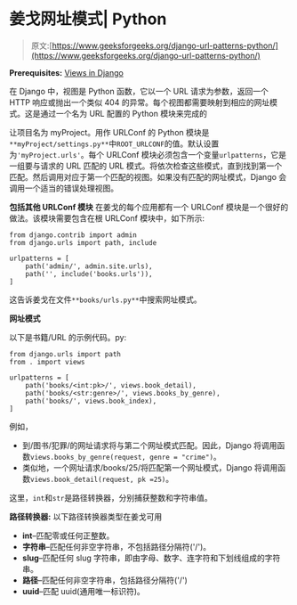# 姜戈网址模式| Python

> 原文:[https://www.geeksforgeeks.org/django-url-patterns-python/](https://www.geeksforgeeks.org/django-url-patterns-python/)

**Prerequisites:** [Views in Django](https://www.geeksforgeeks.org/views-in-django-python/)

在 Django 中，视图是 Python 函数，它以一个 URL 请求为参数，返回一个 HTTP 响应或抛出一个类似 404 的异常。每个视图都需要映射到相应的网址模式。这是通过一个名为 URL 配置的 Python 模块来完成的

让项目名为 myProject。用作 URLConf 的 Python 模块是`**myProject/settings.py**`中`ROOT_URLCONF`的值。默认设置为`'myProject.urls'`。每个 URLConf 模块必须包含一个变量`urlpatterns`，它是一组要与请求的 URL 匹配的 URL 模式。将依次检查这些模式，直到找到第一个匹配。然后调用对应于第一个匹配的视图。如果没有匹配的网址模式，Django 会调用一个适当的错误处理视图。

**包括其他 URLConf 模块**
在姜戈的每个应用都有一个 URLConf 模块是一个很好的做法。该模块需要包含在根 URLConf 模块中，如下所示:

```
from django.contrib import admin
from django.urls import path, include

urlpatterns = [
    path('admin/', admin.site.urls),
    path('', include('books.urls')),
]
```

这告诉姜戈在文件`**books/urls.py**`中搜索网址模式。

**网址模式**

以下是书籍/URL 的示例代码。py:

```
from django.urls import path
from . import views

urlpatterns = [
    path('books/<int:pk>/', views.book_detail),
    path('books/<str:genre>/', views.books_by_genre),
    path('books/', views.book_index), 
]
```

例如，

*   到/图书/犯罪/的网址请求将与第二个网址模式匹配。因此，Django 将调用函数`views.books_by_genre(request, genre = "crime")`。
*   类似地，一个网址请求/books/25/将匹配第一个网址模式，Django 将调用函数`views.book_detail(request, pk =25)`。

这里，`int`和`str`是路径转换器，分别捕获整数和字符串值。

**路径转换器:**
以下路径转换器类型在姜戈可用

*   **int**–匹配零或任何正整数。
*   **字符串**–匹配任何非空字符串，不包括路径分隔符('/')。
*   **slug**–匹配任何 slug 字符串，即由字母、数字、连字符和下划线组成的字符串。
*   **路径**–匹配任何非空字符串，包括路径分隔符('/')
*   **uuid**–匹配 uuid(通用唯一标识符)。